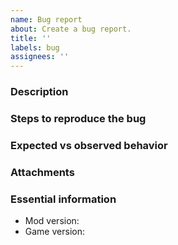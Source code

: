 ```yaml
---
name: Bug report
about: Create a bug report.
title: ''
labels: bug
assignees: ''
---
```


<!-- Thank you for filing this! -->

### Description
<!-- A clear and concise description of what the bug is. -->

### Steps to reproduce the bug
<!-- Please provide a testable example -->

### Expected vs observed behavior
<!-- What happens and what should happen instead? -->

### Attachments
<!-- Include screenshots, codes or links here. -->

### Essential information
- Mod version: 
- Game version: 
